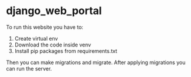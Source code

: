 # django_web_portal
To run this website you have to:
1. Create virtual env
2. Download the code inside venv
3. Install pip packages from requirements.txt

Then you can make migrations and migrate.
After applying migrations you can run the server.
